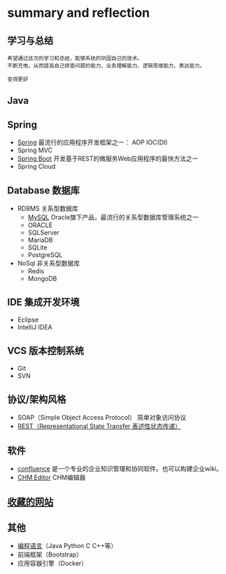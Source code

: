 # summary and reflection
## 学习与总结
```text
希望通过这次的学习和总结，能够系统的巩固自己的技术。
不断充电，从而提高自己排查问题的能力、业务理解能力、逻辑思维能力、表达能力。

变得更好
```


## Java

## Spring
- [Spring](./spring/spring.md) 最流行的应用程序开发框架之一： AOP IOC(DI)
- Spring MVC
- [Spring Boot](./spring/spring-boot.md) 开发基于REST的微服务Web应用程序的最快方法之一
- Spring Cloud

## Database 数据库
- RDBMS 关系型数据库
    - [MySQL](./database/mysql.md)  Oracle旗下产品，最流行的关系型数据库管理系统之一
    - ORACLE
    - SQLServer
    - MariaDB
    - SQLite
    - PostgreSQL
- NoSql 非关系型数据库
    - Redis
    - MongoDB

## IDE 集成开发环境
- Eclipse
- IntelliJ IDEA

## VCS 版本控制系统
- Git
- SVN

## 协议/架构风格
- SOAP（Simple Object Access Protocol） 简单对象访问协议
- [REST（Representational State Transfer 表述性状态传递）](/rest.md)

## 软件
- [confluence](/confluence.md)  是一个专业的企业知识管理和协同软件。也可以构建企业wiki。
- [CHM Editor](/chmeditor.md)  CHM编辑器

## [收藏的网站](/website.md)

## 其他
- [编程语言](/language.md)（Java Python C C++等）
- 前端框架（Bootstrap）
- 应用容器引擎（Docker）
